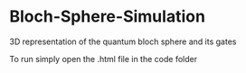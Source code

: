 # Bloch-Sphere-Simulation
3D representation of the quantum bloch sphere and its gates

To run simply open the .html file in the code folder
